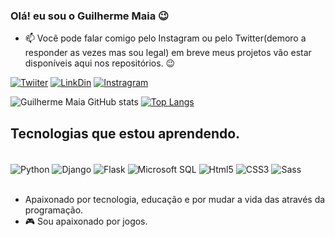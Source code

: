 ### Olá! eu sou o Guilherme Maia 😉

- 📫 Você pode falar comigo pelo Instagram ou pelo Twitter(demoro a responder as vezes mas sou legal) em breve meus projetos vão estar disponíveis aqui nos repositórios. 😉
  
[![Twiiter](https://img.shields.io/badge/Twitter-1DA1F2?style=for-the-badge&logo=twitter&logoColor=white)](https://twitter.com/Guilhermejmaia1)
[![LinkDin](https://img.shields.io/badge/LinkedIn-0077B5?style=for-the-badge&logo=linkedin&logoColor=white)](https://www.linkedin.com/in/guilherme-maia-200b0a1a4/)
[![Instragram](https://img.shields.io/badge/Instagram-E4405F?style=for-the-badge&logo=instagram&logoColor=white)](https://www.instagram.com/guilhermejmaia7/)


![Guilherme Maia GitHub stats](https://github-readme-stats.vercel.app/api?username=GuilhermeJMaia&show_icons=true&theme=cobalt)
[![Top Langs](https://github-readme-stats.vercel.app/api/top-langs/?username=GuilhermeJMaia)](https://github.com/anuraghazra/github-readme-stats)


## Tecnologias que estou aprendendo.

<div sytle="display: inline_block"><br/>
  <img align="center" alt="Python" src="https://img.shields.io/badge/Python-14354C?style=for-the-badge&logo=python&logoColor=white" />
  <img align="center" alt="Django" src="https://img.shields.io/badge/Django-092E20?style=for-the-badge&logo=django&logoColor=white" />
  <img align="center" alt="Flask" src="https://img.shields.io/badge/Flask-000000?style=for-the-badge&logo=flask&logoColor=white" />
  <img align="center" alt="Microsoft SQL" src="https://img.shields.io/badge/Microsoft_SQL_Server-CC2927?style=for-the-badge&logo=microsoft-sql-server&logoColor=white" />
  <img align="center" alt="Html5" src="https://img.shields.io/badge/HTML5-E34F26?style=for-the-badge&logo=html5&logoColor=white" />
  <img align="center" alt="CSS3" src="https://img.shields.io/badge/CSS3-1572B6?style=for-the-badge&logo=css3&logoColor=white" />
  <img align="center" alt="Sass" src="https://img.shields.io/badge/Sass-CC6699?style=for-the-badge&logo=sass&logoColor=white" />
</div></br>

- Apaixonado por tecnologia, educação e por mudar a vida das através da programação.</br>
- 🎮 Sou apaixonado por jogos. </br>
